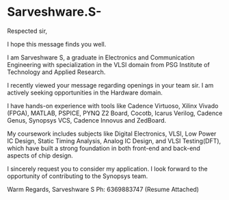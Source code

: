 # Sarveshware.S-
Respected sir,

I hope this message finds you well.

I am Sarveshware S, a graduate in Electronics and Communication Engineering with specialization in the VLSI domain from PSG Institute of Technology and Applied Research.

I recently viewed your message regarding openings in your team sir. I am actively seeking opportunities in the Hardware domain.

I have hands-on experience with tools like Cadence Virtuoso, Xilinx Vivado (FPGA), MATLAB, PSPICE, PYNQ Z2 Board, Cocotb, Icarus Verilog, Cadence Genus, Synopsys VCS, Cadence Innovus and ZedBoard.

My coursework includes subjects like Digital Electronics, VLSI, Low Power IC Design, Static Timing Analysis, Analog IC Design, and VLSI Testing(DFT), which have built a strong foundation in both front-end and back-end aspects of chip design.

I sincerely request you to consider my application. I look forward to the opportunity of contributing to the Synopsys team.

Warm Regards,
Sarveshware S
Ph: 6369883747
(Resume Attached)
